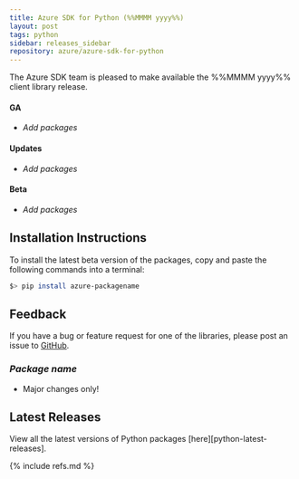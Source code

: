 ```yaml
---
title: Azure SDK for Python (%%MMMM yyyy%%)
layout: post
tags: python
sidebar: releases_sidebar
repository: azure/azure-sdk-for-python
---
```


The Azure SDK team is pleased to make available the %%MMMM yyyy%% client library release.

#### GA

- _Add packages_

#### Updates

- _Add packages_

#### Beta

- _Add packages_

## Installation Instructions

To install the latest beta version of the packages, copy and paste the following commands into a terminal:

```bash
$> pip install azure-packagename
```

## Feedback

If you have a bug or feature request for one of the libraries, please post an issue to [GitHub](https://github.com/azure/azure-sdk-for-python/issues).

### _Package name_

- Major changes only!

## Latest Releases

View all the latest versions of Python packages [here][python-latest-releases].

{% include refs.md %}
